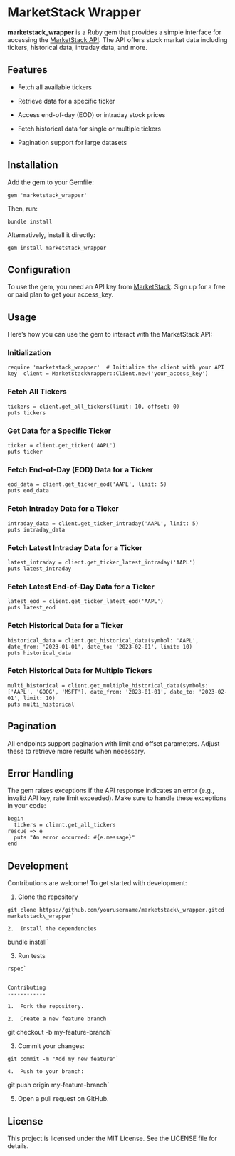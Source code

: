 MarketStack Wrapper
===================

**marketstack\_wrapper** is a Ruby gem that provides a simple interface for accessing the [MarketStack API](https://marketstack.com/documentation). The API offers stock market data including tickers, historical data, intraday data, and more.

Features
--------

*   Fetch all available tickers
    
*   Retrieve data for a specific ticker
    
*   Access end-of-day (EOD) or intraday stock prices
    
*   Fetch historical data for single or multiple tickers
    
*   Pagination support for large datasets
    

Installation
------------

Add the gem to your Gemfile:

```
gem 'marketstack_wrapper'
```

Then, run:

```
bundle install
```

Alternatively, install it directly:

```
gem install marketstack_wrapper
```

Configuration
-------------

To use the gem, you need an API key from [MarketStack](https://marketstack.com). Sign up for a free or paid plan to get your access\_key.

Usage
-----

Here’s how you can use the gem to interact with the MarketStack API:

### Initialization

```
require 'marketstack_wrapper'  # Initialize the client with your API key  client = MarketstackWrapper::Client.new('your_access_key')
```

### Fetch All Tickers

```
tickers = client.get_all_tickers(limit: 10, offset: 0)
puts tickers
```

### Get Data for a Specific Ticker

```
ticker = client.get_ticker('AAPL')
puts ticker
```

### Fetch End-of-Day (EOD) Data for a Ticker

```
eod_data = client.get_ticker_eod('AAPL', limit: 5)
puts eod_data
```

### Fetch Intraday Data for a Ticker

```
intraday_data = client.get_ticker_intraday('AAPL', limit: 5)
puts intraday_data
```

### Fetch Latest Intraday Data for a Ticker

```
latest_intraday = client.get_ticker_latest_intraday('AAPL')
puts latest_intraday
```

### Fetch Latest End-of-Day Data for a Ticker

```
latest_eod = client.get_ticker_latest_eod('AAPL')
puts latest_eod
```

### Fetch Historical Data for a Ticker

```
historical_data = client.get_historical_data(symbol: 'AAPL', date_from: '2023-01-01', date_to: '2023-02-01', limit: 10)
puts historical_data
```

### Fetch Historical Data for Multiple Tickers

```
multi_historical = client.get_multiple_historical_data(symbols: ['AAPL', 'GOOG', 'MSFT'], date_from: '2023-01-01', date_to: '2023-02-01', limit: 10)
puts multi_historical
```

Pagination
----------

All endpoints support pagination with limit and offset parameters. Adjust these to retrieve more results when necessary.

Error Handling
--------------

The gem raises exceptions if the API response indicates an error (e.g., invalid API key, rate limit exceeded). Make sure to handle these exceptions in your code:

```
begin
  tickers = client.get_all_tickers
rescue => e
  puts "An error occurred: #{e.message}"
end
```

Development
-----------

Contributions are welcome! To get started with development:

1.  Clone the repository

```
git clone https://github.com/yourusername/marketstack\_wrapper.gitcd marketstack\_wrapper`
    
2.  Install the dependencies

```
bundle install`
    
3.  Run tests

```
rspec`
    

Contributing
------------

1.  Fork the repository.
    
2.  Create a new feature branch

```
git checkout -b my-feature-branch`
    
3.  Commit your changes:

```
git commit -m "Add my new feature"`
    
4.  Push to your branch:

```
git push origin my-feature-branch`
    
5.  Open a pull request on GitHub.
    

License
-------

This project is licensed under the MIT License. See the LICENSE file for details.
